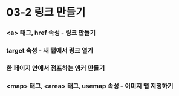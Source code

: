 # 03-2 링크 만들기

### &lt;a&gt; 태그, href 속성 - 링크 만들기

### target 속성 - 새 탭에서 링크 열기

### 한 페이지 안에서 점프하는 앵커 만들기

### &lt;map&gt; 태그, &lt;area&gt; 태그, usemap 속성 - 이미지 맵 지정하기




